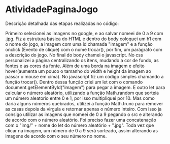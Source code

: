 # AtividadePaginaJogo
Descrição detalhada das etapas realizadas no código:

Primeiro selecionei as imagens no google, e ao salvar nomeei de 0 a 9 com .jpg.
Fiz a estrutura básica do HTML e dentro do body coloquei um h1 com o nome do jogo, a imagem com uma id chamada "imagem" e a função onclick (Evento de clique) com o nome trocar(), por fim, um parágrafo com a descrição do jogo. No final do body chamei o javascript.
No css personalizei a página centralizando os itens, mudando a cor de fundo, as fontes e as cores da fonte. Além de uma borda na imagem e efeito hover(aumenta um pouco o tamanho do width e height da imagem ao passar o mouse em cima).
No javascript fiz um código simples chamando a função trocar().
Dentro dessa função criei um let com o comando document.getElementById("imagem") para pegar a imagem.
E outro let para calcular o número aleatório, utilizando a função Math.random que sorteia um número aleatorio entre 0 e 1, por isso multipliquei por 10. Mas como daria alguns números quebrados, utilizei a função Math.trunc para remover as casas depois da virgula e retornar apenas o número inteiro.
Com isso ja consigo utilizar as imagens que nomeei de 0 a 9 pegando o src e alterando de acordo com o número aleatório. Foi preciso fazer uma concatenação com o "img/" + nome do let do número aleatório + ".jpg".
Toda vez que clicar na imagem, um número de 0 a 9 será sorteado, assim alterando as imagens de acordo com o seu número no nome. 